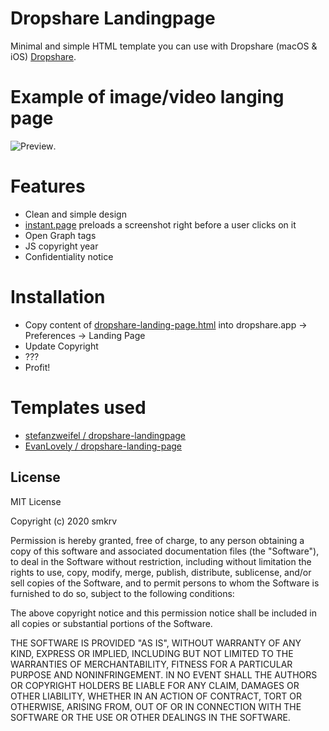  # Dropshare Landingpage

Minimal and simple HTML template you can use with Dropshare (macOS & iOS) [Dropshare](https://dropshare.app).

 # Example of image/video langing page

 ![Preview](https://github.com/smkrv/dropshare-landing-page/blob/master/dropshare-landing-page-screenshot.png?raw=true).

 # Features

 - Clean and simple design
 - [instant.page](https://instant.page) preloads a screenshot right before a user clicks on it
 - Open Graph tags
 - JS copyright year
 - Confidentiality notice

 # Installation

 - Copy content of [dropshare-landing-page.html](https://raw.githubusercontent.com/smkrv/dropshare-landing-page/master/dropshare-landing-page.html) into dropshare.app → Preferences → Landing Page
 - Update Copyright
 - ???
 - Profit!

 # Templates used
 - [stefanzweifel / dropshare-landingpage](https://github.com/stefanzweifel/dropshare-landingpage)
 - [EvanLovely / dropshare-landing-page](https://github.com/EvanLovely/dropshare-landing-page)

 ## License

 MIT License

 Copyright (c) 2020 smkrv

 Permission is hereby granted, free of charge, to any person obtaining a copy
 of this software and associated documentation files (the "Software"), to deal
 in the Software without restriction, including without limitation the rights
 to use, copy, modify, merge, publish, distribute, sublicense, and/or sell
 copies of the Software, and to permit persons to whom the Software is
 furnished to do so, subject to the following conditions:

 The above copyright notice and this permission notice shall be included in all
 copies or substantial portions of the Software.

 THE SOFTWARE IS PROVIDED "AS IS", WITHOUT WARRANTY OF ANY KIND, EXPRESS OR
 IMPLIED, INCLUDING BUT NOT LIMITED TO THE WARRANTIES OF MERCHANTABILITY,
 FITNESS FOR A PARTICULAR PURPOSE AND NONINFRINGEMENT. IN NO EVENT SHALL THE
 AUTHORS OR COPYRIGHT HOLDERS BE LIABLE FOR ANY CLAIM, DAMAGES OR OTHER
 LIABILITY, WHETHER IN AN ACTION OF CONTRACT, TORT OR OTHERWISE, ARISING FROM,
 OUT OF OR IN CONNECTION WITH THE SOFTWARE OR THE USE OR OTHER DEALINGS IN THE
 SOFTWARE.
